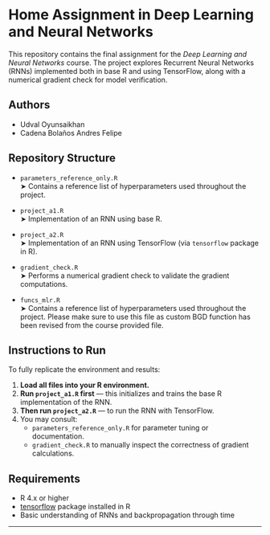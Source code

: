 # Home Assignment in Deep Learning and Neural Networks

This repository contains the final assignment for the *Deep Learning and Neural Networks* course. The project explores Recurrent Neural Networks (RNNs) implemented both in base R and using TensorFlow, along with a numerical gradient check for model verification.

## Authors
- Udval Oyunsaikhan  
- Cadena Bolaños Andres Felipe

## Repository Structure

- `parameters_reference_only.R`  
  ➤ Contains a reference list of hyperparameters used throughout the project.

- `project_a1.R`  
  ➤ Implementation of an RNN using base R.

- `project_a2.R`  
  ➤ Implementation of an RNN using TensorFlow (via `tensorflow` package in R).

- `gradient_check.R`  
  ➤ Performs a numerical gradient check to validate the gradient computations.

- `funcs_mlr.R`  
➤ Contains a reference list of hyperparameters used throughout the project. Please make sure to use this file as custom BGD function has been revised from the course provided file.

## Instructions to Run

To fully replicate the environment and results:

1. **Load all files into your R environment.**
2. **Run `project_a1.R` first** — this initializes and trains the base R implementation of the RNN.
3. **Then run `project_a2.R`** — to run the RNN with TensorFlow.
4. You may consult:
   - `parameters_reference_only.R` for parameter tuning or documentation.
   - `gradient_check.R` to manually inspect the correctness of gradient calculations.

## Requirements

- R 4.x or higher
- [tensorflow](https://tensorflow.rstudio.com/) package installed in R
- Basic understanding of RNNs and backpropagation through time

---
